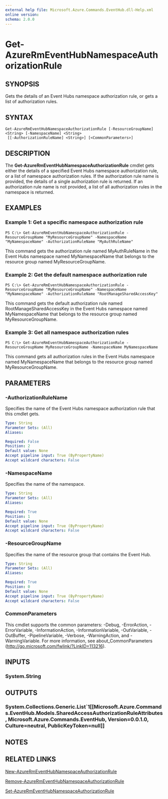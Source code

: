 ```yaml
---
external help file: Microsoft.Azure.Commands.EventHub.dll-Help.xml
online version: 
schema: 2.0.0
---
```


# Get-AzureRmEventHubNamespaceAuthorizationRule

## SYNOPSIS
Gets the details of an Event Hubs namespace authorization rule, or gets a list of authorization rules.

## SYNTAX

```
Get-AzureRmEventHubNamespaceAuthorizationRule [-ResourceGroupName] <String> [-NamespaceName] <String>
 [[-AuthorizationRuleName] <String>] [<CommonParameters>]
```

## DESCRIPTION
The **Get-AzureRmEventHubNamespaceAuthorizationRule** cmdlet gets either the details of a specified Event Hubs namespace authorization rule, or a list of namespace authorization rules. If the authorization rule name is provided, the details of a single authorization rule is returned. If an authorization rule name is not provided, a list of all authorization rules in the namespace is returned.

## EXAMPLES

### Example 1: Get a specific namespace authorization rule
```
PS C:\> Get-AzureRmEventHubNamespaceAuthorizationRule -ResourceGroupName "MyResourceGroupName" -NamespaceName "MyNamespaceName" -AuthorizationRuleName "MyAuthRuleName"
```

This command gets the authorization rule named MyAuthRuleName in the Event Hubs namespace named MyNamespaceName that belongs to the resource group named MyResourceGroupName.

### Example 2: Get the default namespace authorization rule
```
PS C:\> Get-AzureRmEventHubNamespaceAuthorizationRule -ResourceGroupName "MyResourceGroupName" -NamespaceName "MyNamespaceName" -AuthorizationRuleName "RootManageSharedAccessKey"
```

This command gets the default authorization rule named RootManageSharedAccessKey in the Event Hubs namespace named MyNamespaceName that belongs to the resource group named MyResourceGroupName.

### Example 3: Get all namespace authorization rules
```
PS C:\> Get-AzureRmEventHubNamespaceAuthorizationRule -ResourceGroupName MyResourceGroupName -NamespaceName MyNamespaceName
```

This command gets all authorization rules in the Event Hubs namespace named MyNamespaceName that belongs to the resource group named MyResourceGroupName.

## PARAMETERS

### -AuthorizationRuleName
Specifies the name of the Event Hubs namespace authorization rule that this cmdlet gets.

```yaml
Type: String
Parameter Sets: (All)
Aliases: 

Required: False
Position: 2
Default value: None
Accept pipeline input: True (ByPropertyName)
Accept wildcard characters: False
```

### -NamespaceName
Specifies the name of the namespace.


```yaml
Type: String
Parameter Sets: (All)
Aliases: 

Required: True
Position: 1
Default value: None
Accept pipeline input: True (ByPropertyName)
Accept wildcard characters: False
```

### -ResourceGroupName
Specifies the name of the resource group that contains the Event Hub.


```yaml
Type: String
Parameter Sets: (All)
Aliases: 

Required: True
Position: 0
Default value: None
Accept pipeline input: True (ByPropertyName)
Accept wildcard characters: False
```

### CommonParameters
This cmdlet supports the common parameters: -Debug, -ErrorAction, -ErrorVariable, -InformationAction, -InformationVariable, -OutVariable, -OutBuffer, -PipelineVariable, -Verbose, -WarningAction, and -WarningVariable. For more information, see about_CommonParameters (http://go.microsoft.com/fwlink/?LinkID=113216).

## INPUTS

### System.String

## OUTPUTS

### System.Collections.Generic.List`1[[Microsoft.Azure.Commands.EventHub.Models.SharedAccessAuthorizationRuleAttributes, Microsoft.Azure.Commands.EventHub, Version=0.0.1.0, Culture=neutral, PublicKeyToken=null]]

## NOTES

## RELATED LINKS

[New-AzureRmEventHubNamespaceAuthorizationRule](./New-AzureRmEventHubNamespaceAuthorizationRule.md)

[Remove-AzureRmEventHubNamespaceAuthorizationRule](./Remove-AzureRmEventHubNamespaceAuthorizationRule.md)

[Set-AzureRmEventHubNamespaceAuthorizationRule](./Set-AzureRmEventHubNamespaceAuthorizationRule.md)
